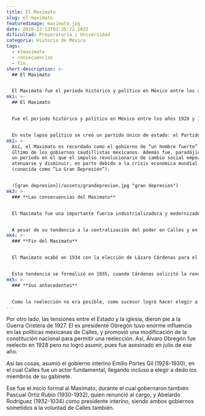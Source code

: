 ```yaml
---
title: El Maximato
slug: el-maximato
featuredimage: maximato.jpg
date: 2020-12-13T03:35:22.102Z
dificultad: Preparatoria / Universidad
categoria: Historia de México
tags:
  - elmaximato
  - consecuencias
  - fin
short-description: >-
  ## El Maximato 


  El Maximato fue el periodo histórico y político en México entre los años 1928 y 1934
mk1: >-
  ## El Maximato


  Fue el periodo histórico y político en México entre los años 1928 y 1934, fue en el comienzo del gobierno interino de Emilio Porte Gil y fue finalizado cuando Lázaro  Cárdenas asumió su presidencia Plutarco Elías Calles fue una figura central en la historia política mexicana posrevolucionaria, a partir de su mandato presidencial formal entre 1924 y 1928. También tuvo una enorme influencia en los gobiernos títeres posteriores a la muerte de Álvaro Obregón en 1928.


  En este lapso político se creó un partido único de estado: el Partido Nacional Revolucionario o PNR, bajo la consigna de que quien quisiera la silla presidencial, “que se forme”, como lo decía el mismo Calles, quien imponía las reglas de juego del momento.
mk2: >-
  Así, el Maximato es recordado como el gobierno de “un hombre fuerte” y como el
  último de los gobiernos caudillistas mexicanos. Además fue, paradójicamente,
  un período en el que el impulso revolucionario de cambio social empezó a
  atenuarse y disminuir, en parte debido a la crisis económica mundial de 1929
  (conocida como “La Gran Depresión”).


  ![gran depresion](/assets/grandepresion.jpg "gran depresion")
mk3: >-
  ### **Las consecuencias del Maximato** 


  El Maximato fue una importante fuerza industrializadora y modernizadora del país. Enfrentó abiertamente los privilegios de la Iglesia Católica y procedió al reparto de tierras, la reforma agraria y la interconexión de los distintos rincones de México a través de la red vial.


  A pesar de su tendencia a la centralización del poder en Calles y en el PNR, el Maximato legó a la república nuevas instituciones que pusieron fin al caudillato tradicional. Dejó como herencia una sociedad más urbana, más laica y más activamente involucrada en la política nacional.
mk4: >-
  ### **Fin del Maximato** 


  El Maximato acabó en 1934 con la elección de Lázaro Cárdenas para el cargo de presidente. El nuevo gobierno fue menos manipulable por Calles, quien en ese entonces yacía enfermo de la vesícula y debió ser operado en Estados Unidos.


  Esta tendencia se formalizó en 1935, cuando Cárdenas solicitó la renuncia de todo el gabinete de filiación callista, en un clima de confrontaciones obreras y división en el parlamento. Finalmente Calles fue expulsado del país por Cárdenas en 1936, iniciando un exilio en Estados Unidos que duró hasta 1941, arrebatándole así toda influencia política en el país.
mk5: >-
  ### **Sus antecedentes** 


  Como la reelección no era posible, como sucesor logró hacer elegir a su delfín, Plutarco Elías Calles que gobernó entre 1924 y 1928. En su gobierno proliferaron las iniciativas nacionales modernas: se creó el Banco de México, se expandió la red de carreteras, se creó la primera línea aérea nacional, se fundó la Escuela Médico-Veterinaria y numerosas escuelas rurales.
---
```

Por otro lado, las tensiones entre el Estado y la iglesia, dieron pie a la Guerra Cristera de 1927. El ex presidente Obregón tuvo enorme influencia en las políticas mexicanas de Calles, y promovió una modificación de la constitución nacional para permitir una reelección. Así, Álvaro Obregón fue reelecto en 1928 pero no logró asumir, pues fue asesinado en julio de ese año.

Así las cosas, asumió el gobierno interino Emilio Portes Gil (1928-1930), en el cual Calles fue un actor fundamental, llegando incluso a elegir a dedo los miembros de su gabinete.

Ese fue el inicio formal al Maximato, durante el cual gobernaron también Pascual Ortiz Rubio (1930-1932), quien renunció al cargo, y Abelardo Rodríguez (1932-1034) como presidente interino, siendo ambos gobiernos sometidos a la voluntad de Calles también.